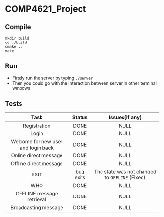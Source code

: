 # COMP4621_Project

## Compile
```
mkdir build
cd ./build
cmake ..
make
```

## Run
- Firstly run the server by typing `./server`
- Then you could go with the interaction between server in other terminal windows

## Tests
| Task | Status | Issues(if any)|
| :---: | :---: | :---: |
| Registration| DONE| NULL|
| Login| DONE| NULL|
| Welcome for new user and login back| DONE| NULL|
| Online direct message| DONE| NULL|
| Offline direct message| DONE| NULL|
| EXIT| bug exits| The state was not changed to `OFFLINE` (Fixed)|
| WHO| DONE| NULL|
| OFFLINE message retrieval| DONE| NULL|
| Broadcasting message| DONE| NULL|